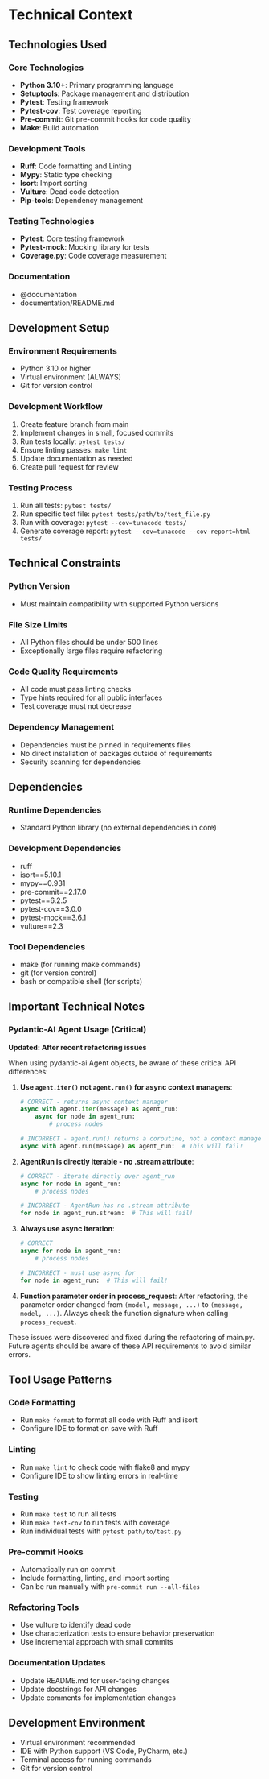 # Technical Context

## Technologies Used

### Core Technologies
- **Python 3.10+**: Primary programming language
- **Setuptools**: Package management and distribution
- **Pytest**: Testing framework
- **Pytest-cov**: Test coverage reporting
- **Pre-commit**: Git pre-commit hooks for code quality
- **Make**: Build automation

### Development Tools
- **Ruff**: Code formatting and Linting
- **Mypy**: Static type checking
- **Isort**: Import sorting
- **Vulture**: Dead code detection
- **Pip-tools**: Dependency management

### Testing Technologies
- **Pytest**: Core testing framework
- **Pytest-mock**: Mocking library for tests
- **Coverage.py**: Code coverage measurement

### Documentation
- @documentation 
- documentation/README.md

## Development Setup

### Environment Requirements
- Python 3.10 or higher
- Virtual environment (ALWAYS)
- Git for version control



### Development Workflow
1. Create feature branch from main
2. Implement changes in small, focused commits
3. Run tests locally: `pytest tests/`
4. Ensure linting passes: `make lint`
5. Update documentation as needed
6. Create pull request for review

### Testing Process
1. Run all tests: `pytest tests/`
2. Run specific test file: `pytest tests/path/to/test_file.py`
3. Run with coverage: `pytest --cov=tunacode tests/`
4. Generate coverage report: `pytest --cov=tunacode --cov-report=html tests/`

## Technical Constraints

### Python Version
- Must maintain compatibility with supported Python versions

### File Size Limits
- All Python files should be under 500 lines
- Exceptionally large files require refactoring

### Code Quality Requirements
- All code must pass linting checks
- Type hints required for all public interfaces
- Test coverage must not decrease

### Dependency Management
- Dependencies must be pinned in requirements files
- No direct installation of packages outside of requirements
- Security scanning for dependencies

## Dependencies

### Runtime Dependencies
- Standard Python library (no external dependencies in core)

### Development Dependencies
- ruff
- isort==5.10.1
- mypy==0.931
- pre-commit==2.17.0
- pytest==6.2.5
- pytest-cov==3.0.0
- pytest-mock==3.6.1
- vulture==2.3

### Tool Dependencies
- make (for running make commands)
- git (for version control)
- bash or compatible shell (for scripts)

## Important Technical Notes

### Pydantic-AI Agent Usage (Critical)
**Updated: After recent refactoring issues**

When using pydantic-ai Agent objects, be aware of these critical API differences:

1. **Use `agent.iter()` not `agent.run()` for async context managers**:
   ```python
   # CORRECT - returns async context manager
   async with agent.iter(message) as agent_run:
       async for node in agent_run:
           # process nodes
   
   # INCORRECT - agent.run() returns a coroutine, not a context manager
   async with agent.run(message) as agent_run:  # This will fail!
   ```

2. **AgentRun is directly iterable - no .stream attribute**:
   ```python
   # CORRECT - iterate directly over agent_run
   async for node in agent_run:
       # process nodes
   
   # INCORRECT - AgentRun has no .stream attribute
   for node in agent_run.stream:  # This will fail!
   ```

3. **Always use async iteration**:
   ```python
   # CORRECT
   async for node in agent_run:
       # process nodes
   
   # INCORRECT - must use async for
   for node in agent_run:  # This will fail!
   ```

4. **Function parameter order in process_request**:
   After refactoring, the parameter order changed from `(model, message, ...)` to `(message, model, ...)`. Always check the function signature when calling `process_request`.

These issues were discovered and fixed during the refactoring of main.py. Future agents should be aware of these API requirements to avoid similar errors.

## Tool Usage Patterns

### Code Formatting
- Run `make format` to format all code with Ruff and isort
- Configure IDE to format on save with Ruff

### Linting
- Run `make lint` to check code with flake8 and mypy
- Configure IDE to show linting errors in real-time

### Testing
- Run `make test` to run all tests
- Run `make test-cov` to run tests with coverage
- Run individual tests with `pytest path/to/test.py`

### Pre-commit Hooks
- Automatically run on commit
- Include formatting, linting, and import sorting
- Can be run manually with `pre-commit run --all-files`

### Refactoring Tools
- Use vulture to identify dead code
- Use characterization tests to ensure behavior preservation
- Use incremental approach with small commits

### Documentation Updates
- Update README.md for user-facing changes
- Update docstrings for API changes
- Update comments for implementation changes

## Development Environment
- Virtual environment recommended
- IDE with Python support (VS Code, PyCharm, etc.)
- Terminal access for running commands
- Git for version control